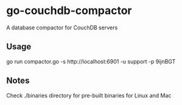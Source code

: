 # go-couchdb-compactor
A database compactor for CouchDB servers

## Usage
go run compactor.go -s http://localhost:6901 -u support -p 9ijnBGT

## Notes
Check ./binaries directory for pre-built binaries for Linux and Mac
